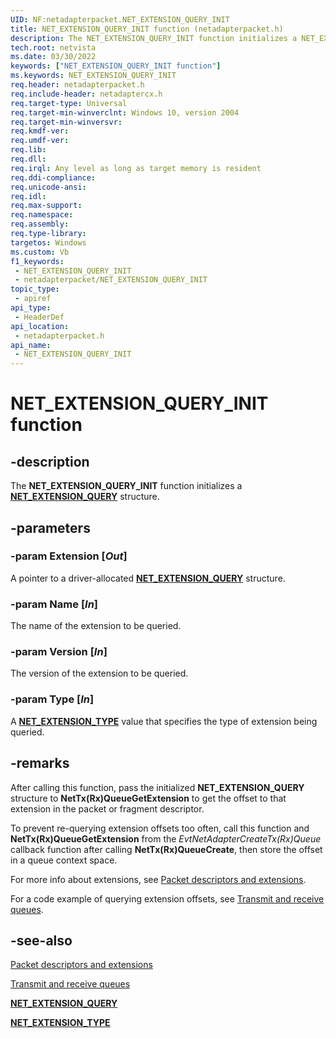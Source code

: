 ```yaml
---
UID: NF:netadapterpacket.NET_EXTENSION_QUERY_INIT
title: NET_EXTENSION_QUERY_INIT function (netadapterpacket.h)
description: The NET_EXTENSION_QUERY_INIT function initializes a NET_EXTENSION_QUERY structure.
tech.root: netvista
ms.date: 03/30/2022
keywords: ["NET_EXTENSION_QUERY_INIT function"]
ms.keywords: NET_EXTENSION_QUERY_INIT
req.header: netadapterpacket.h
req.include-header: netadaptercx.h 
req.target-type: Universal
req.target-min-winverclnt: Windows 10, version 2004
req.target-min-winversvr: 
req.kmdf-ver: 
req.umdf-ver: 
req.lib: 
req.dll: 
req.irql: Any level as long as target memory is resident
req.ddi-compliance: 
req.unicode-ansi: 
req.idl: 
req.max-support: 
req.namespace: 
req.assembly: 
req.type-library: 
targetos: Windows
ms.custom: Vb
f1_keywords:
 - NET_EXTENSION_QUERY_INIT
 - netadapterpacket/NET_EXTENSION_QUERY_INIT
topic_type:
 - apiref
api_type:
 - HeaderDef
api_location:
 - netadapterpacket.h
api_name:
 - NET_EXTENSION_QUERY_INIT
---
```


# NET_EXTENSION_QUERY_INIT function


## -description

The **NET_EXTENSION_QUERY_INIT** function initializes a [**NET_EXTENSION_QUERY**](../netadapterpacket/ns-netadapterpacket-_net_extension_query.md) structure.

## -parameters

### -param Extension [_Out_]

A pointer to a driver-allocated [**NET_EXTENSION_QUERY**](../netadapterpacket/ns-netadapterpacket-_net_extension_query.md) structure.

### -param Name [_In_]

The name of the extension to be queried.

### -param Version [_In_]

The version of the extension to be queried.

### -param Type [_In_]

A [**NET_EXTENSION_TYPE**](../extension/ne-extension-_net_extension_type.md) value that specifies the type of extension being queried.

## -remarks

After calling this function, pass the initialized **NET_EXTENSION_QUERY** structure to **NetTx(Rx)QueueGetExtension** to get the offset to that extension in the packet or fragment descriptor.

To prevent re-querying extension offsets too often, call this function and **NetTx(Rx)QueueGetExtension** from the *EvtNetAdapterCreateTx(Rx)Queue* callback function after calling **NetTx(Rx)QueueCreate**, then store the offset in a queue context space.

For more info about extensions, see [Packet descriptors and extensions](/windows-hardware/drivers/netcx/packet-descriptors-and-extensions). 

For a code example of querying extension offsets, see [Transmit and receive queues](/windows-hardware/drivers/netcx/transmit-and-receive-queues).

## -see-also

[Packet descriptors and extensions](/windows-hardware/drivers/netcx/packet-descriptors-and-extensions)

[Transmit and receive queues](/windows-hardware/drivers/netcx/transmit-and-receive-queues)

[**NET_EXTENSION_QUERY**](../netadapterpacket/ns-netadapterpacket-_net_extension_query.md)

[**NET_EXTENSION_TYPE**](../extension/ne-extension-_net_extension_type.md)
